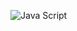 ![Java Script](https://capsule-render.vercel.app/api?type=waving&height=300&color=gradient&text=Java%20Script)

